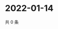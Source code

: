 # 2022-01-14

共 0 条

<!-- BEGIN WEIBO -->
<!-- 最后更新时间 Fri Jan 14 2022 19:00:54 GMT+0800 (China Standard Time) -->

<!-- END WEIBO -->
